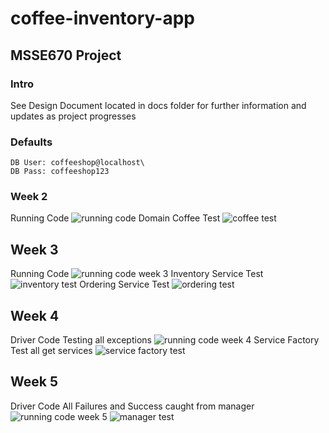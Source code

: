 # coffee-inventory-app
## MSSE670 Project

### Intro
See Design Document located in docs folder for further information and updates as project progresses

### Defaults
```
DB User: coffeeshop@localhost\
DB Pass: coffeeshop123
```
### Week 2
Running Code
![running code](docs/screenshots/Week2RunningCode.png "Running code")
Domain Coffee Test
![coffee test](docs/screenshots/CoffeeTestPass.png "Coffee Test")


## Week 3
Running Code
![running code week 3](docs/screenshots/Week3RunningCode.png "Week 3 Running Code")
Inventory Service Test
![inventory test](docs/screenshots/InventoryTestPassed.png "Inventory Test Passed") 
Ordering Service Test
![ordering test](docs/screenshots/OrderingTestPassed.png "Ordering Service Test Passed")

## Week 4
Driver Code Testing all exceptions
![running code week 4](docs/screenshots/CatchExceptionsTest.png "driver exceptions test")
Service Factory Test all get services
![service factory test](docs/screenshots/ServiceFactoryTest.png "all services tested")

## Week 5
Driver Code All Failures and Success caught from manager
![running code week 5](docs/screenshots/AllManagerServiceTestFailsAndPass.png "week 5 running code")
![manager test](docs/screenshots/ManagerTestPass.png "manager test cases")